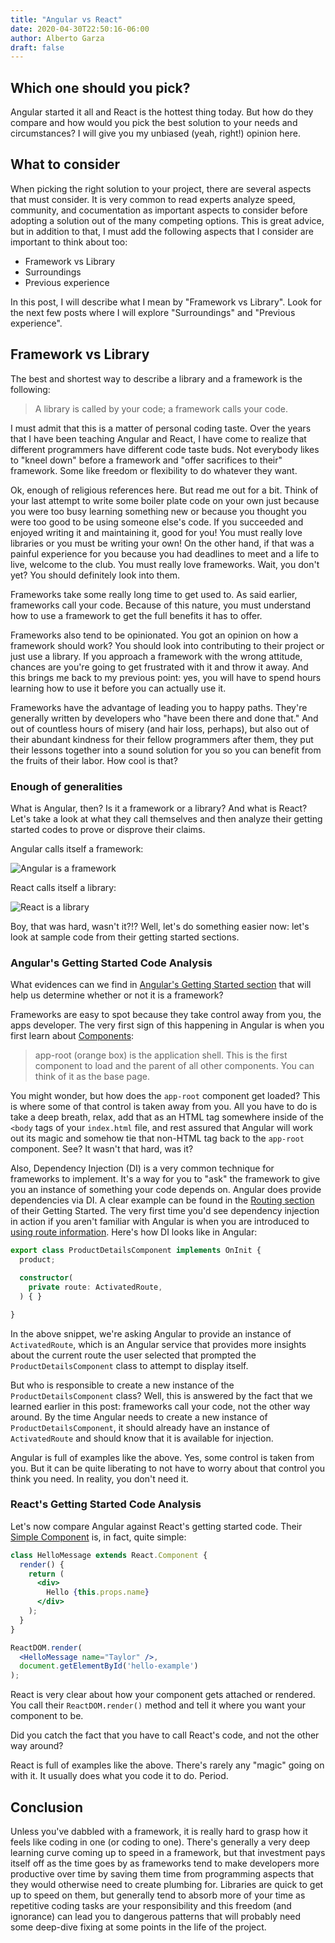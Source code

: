 ```yaml
---
title: "Angular vs React"
date: 2020-04-30T22:50:16-06:00
author: Alberto Garza
draft: false
---
```


<!-- TODO: add a cool image here -->

## Which one should you pick?

Angular started it all and React is the hottest thing today. But how do they compare and how would you pick the best solution to your needs and circumstances? I will give you my unbiased (yeah, right!) opinion here.

## What to consider

When picking the right solution to your project, there are several aspects that must consider. It is very common to read experts analyze speed, community, and cocumentation as important aspects to consider before adopting a solution out of the many competing options. This is great advice, but in addition to that, I must add the following aspects that I consider are important to think about too:

* Framework vs Library
* Surroundings
* Previous experience

In this post, I will describe what I mean by "Framework vs Library". Look for the next few posts where I will explore "Surroundings" and "Previous experience".

## Framework vs Library

The best and shortest way to describe a library and a framework is the following:

> A library is called by your code; a framework calls your code.

I must admit that this is a matter of personal coding taste. Over the years that I have been teaching Angular and React, I have come to realize that different programmers have different code taste buds. Not everybody likes to "kneel down" before a framework and "offer sacrifices to their" framework. Some like freedom or flexibility to do whatever they want.

Ok, enough of religious references here. But read me out for a bit. Think of your last attempt to write some boiler plate code on your own just because you were too busy learning something new or because you thought you were too good to be using someone else's code. If you succeeded and enjoyed writing it and maintaining it, good for you! You must really love libraries or you must be writing your own! On the other hand, if that was a painful experience for you because you had deadlines to meet and a life to live, welcome to the club. You must really love frameworks. Wait, you don't yet? You should definitely look into them.

Frameworks take some really long time to get used to. As said earlier, frameworks call your code. Because of this nature, you must understand how to use a framework to get the full benefits it has to offer.

Frameworks also tend to be opinionated. You got an opinion on how a framework should work? You should look into contributing to their project or just use a library. If you approach a framework with the wrong attitude, chances are you're going to get frustrated with it and throw it away. And this brings me back to my previous point: yes, you will have to spend hours learning how to use it before you can actually use it.

Frameworks have the advantage of leading you to happy paths. They're generally written by developers who "have been there and done that." And out of countless hours of misery (and hair loss, perhaps), but also out of their abundant kindness for their fellow programmers after them, they put their lessons together into a sound solution for you so you can benefit from the fruits of their labor. How cool is that?

### Enough of generalities

What is Angular, then? Is it a framework or a library? And what is React? Let's take a look at what they call themselves and then analyze their getting started codes to prove or disprove their claims.

Angular calls itself a framework:

![Angular is a framework](/images/angular-is-a-framework.png "Angular is a framework")

React calls itself a library:

![React is a library](/images/react-is-a-library.png "React is a library")

Boy, that was hard, wasn't it?!? Well, let's do something easier now: let's look at sample code from their getting started sections.

### Angular's Getting Started Code Analysis

What evidences can we find in [Angular's Getting Started section](https://angular.io/start) that will help us determine whether or not it is a framework? 

Frameworks are easy to spot because they take control away from you, the apps developer. The very first sign of this happening in Angular is when you first learn about [Components](https://angular.io/start#components):

> app-root (orange box) is the application shell. This is the first component to load and the parent of all other components. You can think of it as the base page.

You might wonder, but how does the `app-root` component get loaded? This is where some of that control is taken away from you. All you have to do is take a deep breath, relax, add that as an HTML tag somewhere inside of the `<body` tags of your `index.html` file, and rest assured that Angular will work out its magic and somehow tie that non-HTML tag back to the `app-root` component. See? It wasn't that hard, was it?

Also, Dependency Injection (DI) is a very common technique for frameworks to implement. It's a way for you to "ask" the framework to give you an instance of something your code depends on. Angular does provide dependencies via DI. A clear example can be found in the [Routing section](https://angular.io/start/start-routing) of their Getting Started. The very first time you'd see dependency injection in action if you aren't familiar with Angular is when you are introduced to [using route information](https://angular.io/start/start-routing#using-route-information). Here's how DI looks like in Angular:

```typescript
export class ProductDetailsComponent implements OnInit {
  product;

  constructor(
    private route: ActivatedRoute,
  ) { }

}
```

In the above snippet, we're asking Angular to provide an instance of `ActivatedRoute`, which is an Angular service that provides more insights about the current route the user selected that prompted the `ProductDetailsComponent` class to attempt to display itself. 

But who is responsible to create a new instance of the `ProductDetailsComponent` class? Well, this is answered by the fact that we learned earlier in this post: frameworks call your code, not the other way around. By the time Angular needs to create a new instance of `ProductDetailsComponent`, it should already have an instance of `ActivatedRoute` and should know that it is available for injection.

Angular is full of examples like the above. Yes, some control is taken from you. But it can be quite liberating to not have to worry about that control you think you need. In reality, you don't need it.


### React's Getting Started Code Analysis

Let's now compare Angular against React's getting started code. Their [Simple Component](https://reactjs.org/#a-simple-component) is, in fact, quite simple:

```jsx harmony
class HelloMessage extends React.Component {
  render() {
    return (
      <div>
        Hello {this.props.name}
      </div>
    );
  }
}

ReactDOM.render(
  <HelloMessage name="Taylor" />,
  document.getElementById('hello-example')
);
```

React is very clear about how your component gets attached or rendered. You call their `ReactDOM.render()` method and tell it where you want your component to be. 

Did you catch the fact that you have to call React's code, and not the other way around? 

React is full of examples like the above. There's rarely any "magic" going on with it. It usually does what you code it to do. Period.

## Conclusion

Unless you've dabbled with a framework, it is really hard to grasp how it feels like coding in one (or coding to one). There's generally a very deep learning curve coming up to speed in a framework, but that investment pays itself off as the time goes by as frameworks tend to make developers more productive over time by saving them time from programming aspects that they would otherwise need to create plumbing for. Libraries are quick to get up to speed on them, but generally tend to absorb more of your time as repetitive coding tasks are your responsibility and this freedom (and ignorance) can lead you to dangerous patterns that will probably need some deep-dive fixing at some points in the life of the project.
